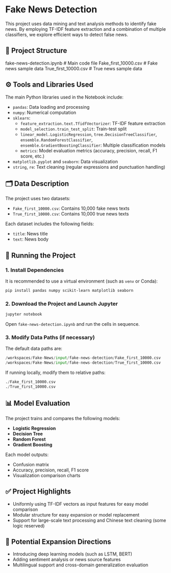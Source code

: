 # Fake News Detection

This project uses data mining and text analysis methods to identify fake news. By employing TF-IDF feature extraction and a combination of multiple classifiers, we explore efficient ways to detect false news.

## 📁 Project Structure

fake-news-detection.ipynb     # Main code file
Fake_first_10000.csv          # Fake news sample data
True_first_10000.csv          # True news sample data

## ⚙️ Tools and Libraries Used

The main Python libraries used in the Notebook include:

- `pandas`: Data loading and processing
- `numpy`: Numerical computation
- `sklearn`:
  - `feature_extraction.text.TfidfVectorizer`: TF-IDF feature extraction
  - `model_selection.train_test_split`: Train-test split
  - `linear_model.LogisticRegression`, `tree.DecisionTreeClassifier`, `ensemble.RandomForestClassifier`, `ensemble.GradientBoostingClassifier`: Multiple classification models
  - `metrics`: Model evaluation metrics (accuracy, precision, recall, F1 score, etc.)
- `matplotlib.pyplot` and `seaborn`: Data visualization
- `string`, `re`: Text cleaning (regular expressions and punctuation handling)

## 🗂 Data Description

The project uses two datasets:

- `Fake_first_10000.csv`: Contains 10,000 fake news texts
- `True_first_10000.csv`: Contains 10,000 true news texts

Each dataset includes the following fields:

- `title`: News title
- `text`: News body

## 🚀 Running the Project

### 1. Install Dependencies

It is recommended to use a virtual environment (such as `venv` or Conda):

```bash
pip install pandas numpy scikit-learn matplotlib seaborn
```

### 2. Download the Project and Launch Jupyter

```bash
jupyter notebook
```

Open `fake-news-detection.ipynb` and run the cells in sequence.

### 3. Modify Data Paths (if necessary)

The default data paths are:

```python
/workspaces/Fake-News/input/fake-news-detection/Fake_first_10000.csv
/workspaces/Fake-News/input/fake-news-detection/True_first_10000.csv
```

If running locally, modify them to relative paths:

```python
./Fake_first_10000.csv
./True_first_10000.csv
```

## 📊 Model Evaluation

The project trains and compares the following models:

* **Logistic Regression**
* **Decision Tree**
* **Random Forest**
* **Gradient Boosting**

Each model outputs:

* Confusion matrix
* Accuracy, precision, recall, F1 score
* Visualization comparison charts

## ✅ Project Highlights

* Uniformly using TF-IDF vectors as input features for easy model comparison
* Modular structure for easy expansion or model replacement
* Support for large-scale text processing and Chinese text cleaning (some logic reserved)

## 🧠 Potential Expansion Directions

* Introducing deep learning models (such as LSTM, BERT)
* Adding sentiment analysis or news source features
* Multilingual support and cross-domain generalization evaluation